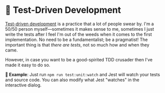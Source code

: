 # 🥼 Test-Driven Development

[Test-driven development](https://testdriven.io/test-driven-development/) is a practice that a lot of people swear by. I'm a 50/50 person myself—sometimes it makes sense to me, sometimes I just write the tests after I feel I'm out of the weeds when it comes to the first implementation. No need to be a fundamentalist; be a pragmatist! The important thing is that _there are tests_, not so much how and when they came.

However, in case you want to be a good-spirited TDD crusader then I've made it easy to do so.

**🎯 Example**: Just run `npm run test:unit:watch` and Jest will watch your tests and source code. You can also modify what Jest "watches" in the interactive dialog.
